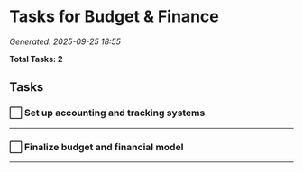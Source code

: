# Tasks for Budget & Finance

*Generated: 2025-09-25 18:55*

**Total Tasks: 2**

## Tasks

### ⬜ Set up accounting and tracking systems

---

### ⬜ Finalize budget and financial model

---

